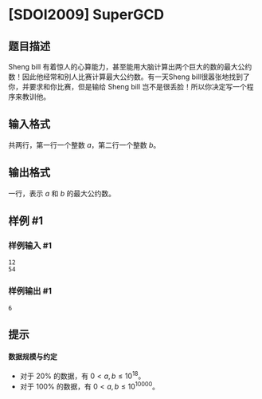 # [SDOI2009] SuperGCD

## 题目描述

Sheng bill 有着惊人的心算能力，甚至能用大脑计算出两个巨大的数的最大公约数！因此他经常和别人比赛计算最大公约数。有一天Sheng bill很嚣张地找到了你，并要求和你比赛，但是输给 Sheng bill 岂不是很丢脸！所以你决定写一个程序来教训他。

## 输入格式

共两行，第一行一个整数 $a$，第二行一个整数 $b$。

## 输出格式

一行，表示 $a$ 和 $b$ 的最大公约数。

## 样例 #1

### 样例输入 #1
```
12
54
```

### 样例输出 #1

```
6
```

## 提示

#### 数据规模与约定
- 对于 $20\%$ 的数据，有 $0<a,b\le 10^{18}$。
- 对于 $100\%$ 的数据，有 $0<a,b\le 10^{10000}$。
